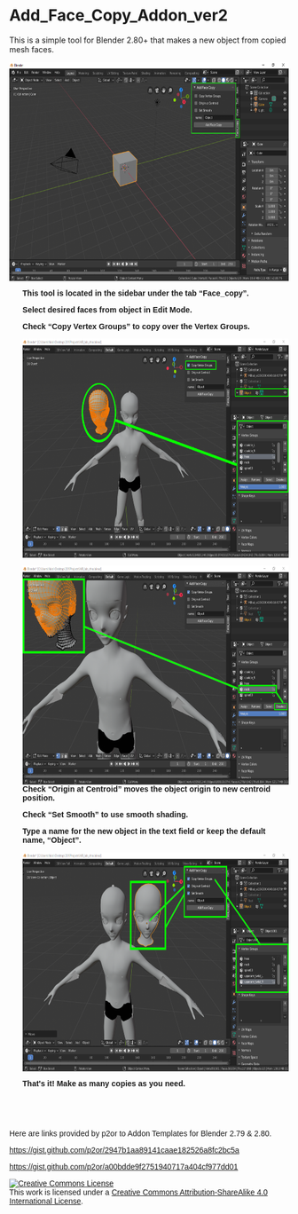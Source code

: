 # Add_Face_Copy_Addon_ver2
This is a simple tool for Blender 2.80+ that makes a new object from copied mesh faces.

<!DOCTYPE HTML PUBLIC "-//W3C//DTD HTML 4.0 Transitional//EN">
<HTML>

<BODY LANG="en-US" DIR="LTR">
<P STYLE="margin-bottom: 0in"><IMG SRC="Add_Face_Copy_Addon_ver2_html_m2a7f6ad7.png" NAME="graphics1" ALIGN=LEFT WIDTH=665 HEIGHT=395 BORDER=0><BR CLEAR=LEFT><FONT FACE="Yu Gothic UI, sans-serif">

<OL>
  <P STYLE="margin-bottom: 0in"><FONT FACE="Yu Gothic UI, sans-serif"><B>This
tool is located in the sidebar under the tab &ldquo;Face_copy&rdquo;.</B></FONT></P>
	<P STYLE="margin-bottom: 0in"><FONT FACE="Yu Gothic UI, sans-serif"><B>Select
	desired faces from object in Edit Mode.</B></FONT></P>
	<P STYLE="margin-bottom: 0in"><FONT FACE="Yu Gothic UI, sans-serif"><B>Check
	&ldquo;Copy Vertex Groups&rdquo; to copy over the Vertex Groups.</B></FONT></P>
	<P STYLE="margin-bottom: 0in"><IMG SRC="Add_Face_Copy_Addon_ver2_html_m3fd540a6.png" NAME="graphics3" ALIGN=LEFT WIDTH=662 HEIGHT=395 BORDER=0><BR CLEAR=LEFT></P>
	<P STYLE="margin-bottom: 0in"><IMG SRC="Add_Face_Copy_Addon_ver2_html_m72c87b97.png" NAME="graphics4" ALIGN=LEFT WIDTH=670 HEIGHT=395 BORDER=0><BR CLEAR=LEFT><FONT FACE="Yu Gothic UI, sans-serif"><B>Check
	&ldquo;Origin at Centroid&rdquo; moves the object origin to new
	centroid position.</B></FONT></P>
	<P STYLE="margin-bottom: 0in"><FONT FACE="Yu Gothic UI, sans-serif"><B>Check
	&ldquo;Set Smooth&rdquo; to use smooth shading.</B></FONT></P>
	<P STYLE="margin-bottom: 0in"><FONT FACE="Yu Gothic UI, sans-serif"><B>Type
	a name for the new object in the text field or keep the default
	name, &ldquo;Object&rdquo;.</B></FONT></P>
	<P STYLE="margin-bottom: 0in"></P>
	<P STYLE="margin-bottom: 0in"><IMG SRC="Add_Face_Copy_Addon_ver2_html_7d1fe68a.png" NAME="graphics2" ALIGN=LEFT WIDTH=670 HEIGHT=395 BORDER=0><BR CLEAR=LEFT></P>
	<P STYLE="margin-bottom: 0in"></P>
	<P STYLE="margin-bottom: 0in"><FONT FACE="Yu Gothic UI, sans-serif"><B>That's
	it! Make as many copies as you need.</B></FONT></P>
</OL>
<P STYLE="margin-bottom: 0in"><BR>
</P>
<P STYLE="margin-bottom: 0in"><BR>
</P>
</BODY>
</HTML>

Here are links provided by p2or to Addon Templates for Blender 2.79 & 2.80.

https://gist.github.com/p2or/2947b1aa89141caae182526a8fc2bc5a

https://gist.github.com/p2or/a00bdde9f2751940717a404cf977dd01


<a rel="license" href="http://creativecommons.org/licenses/by-sa/4.0/"><img alt="Creative Commons License" style="border-width:0" src="https://i.creativecommons.org/l/by-sa/4.0/88x31.png" /></a><br />This work is licensed under a <a rel="license" href="http://creativecommons.org/licenses/by-sa/4.0/">Creative Commons Attribution-ShareAlike 4.0 International License</a>.
